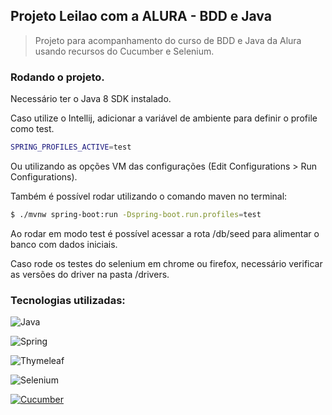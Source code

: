 ## Projeto Leilao com a ALURA - BDD e Java

> Projeto para acompanhamento do curso de BDD e Java da Alura usando recursos do Cucumber e Selenium.
 
### Rodando o projeto.

Necessário ter o Java 8 SDK instalado.

Caso utilize o Intellij, adicionar a variável de ambiente para definir o profile como test.

```bash
SPRING_PROFILES_ACTIVE=test
```

Ou utilizando as opções VM das configurações (Edit Configurations > Run Configurations).

Também é possível rodar utilizando o comando maven no terminal:

```bash
$ ./mvnw spring-boot:run -Dspring-boot.run.profiles=test
```

Ao rodar em modo test é possível acessar a rota /db/seed para alimentar o banco com dados iniciais.

Caso rode os testes do selenium em chrome ou firefox, necessário verificar as versões do driver na pasta /drivers.

### Tecnologias utilizadas:

![Java](https://img.shields.io/badge/java-%23ED8B00.svg?style=for-the-badge&logo=java&logoColor=white)

![Spring](https://img.shields.io/badge/spring-%236DB33F.svg?style=for-the-badge&logo=spring&logoColor=white)

![Thymeleaf](https://img.shields.io/badge/Thymeleaf-%23005C0F.svg?style=for-the-badge&logo=Thymeleaf&logoColor=white)

![Selenium](https://img.shields.io/badge/-selenium-%43B02A?style=for-the-badge&logo=selenium&logoColor=white)

[![Cucumber](https://github.com/cucumber/language-service/actions/workflows/test-javascript.yml/badge.svg)](https://github.com/cucumber/language-service/actions/workflows/test-javascript.yml)

